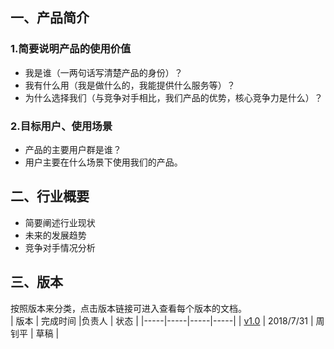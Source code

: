 ## 一、产品简介

### 1.简要说明产品的使用价值
- 我是谁（一两句话写清楚产品的身份）？  
- 我有什么用（我是做什么的，我能提供什么服务等）？  
- 为什么选择我们（与竞争对手相比，我们产品的优势，核心竞争力是什么）？

### 2.目标用户、使用场景
- 产品的主要用户群是谁？
- 用户主要在什么场景下使用我们的产品。

## 二、行业概要
- 简要阐述行业现状
- 未来的发展趋势
- 竞争对手情况分析

## 三、版本
按照版本来分类，点击版本链接可进入查看每个版本的文档。    
| 版本 | 完成时间 |负责人 | 状态 |
|-----|-----|-----|-----|
| <a href="/zhouzhaoping/pickme/blob/master/需求文档/v1.0/排期表.md">v1.0</a> | 2018/7/31 | 周钊平 | 草稿 |
